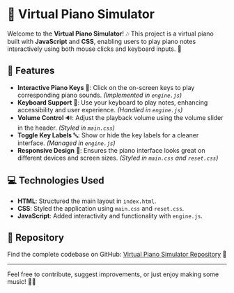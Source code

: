 
# 🎹 Virtual Piano Simulator

Welcome to the **Virtual Piano Simulator**! 🎶 This project is a virtual piano built with **JavaScript** and **CSS**, enabling users to play piano notes interactively using both mouse clicks and keyboard inputs. 🎵

## 🌟 Features

- **Interactive Piano Keys** 🎼: Click on the on-screen keys to play corresponding piano sounds. *(Implemented in `engine.js`)*
- **Keyboard Support** 🎹: Use your keyboard to play notes, enhancing accessibility and user experience. *(Handled in `engine.js`)*
- **Volume Control** 🔊: Adjust the playback volume using the volume slider in the header. *(Styled in `main.css`)*
- **Toggle Key Labels** 🔤: Show or hide the key labels for a cleaner interface. *(Managed in `engine.js`)*
- **Responsive Design** 📱: Ensures the piano interface looks great on different devices and screen sizes. *(Styled in `main.css` and `reset.css`)*

## 💻 Technologies Used

- **HTML**: Structured the main layout in `index.html`.
- **CSS**: Styled the application using `main.css` and `reset.css`.
- **JavaScript**: Added interactivity and functionality with `engine.js`.

## 📂 Repository

Find the complete codebase on GitHub: [Virtual Piano Simulator Repository](https://github.com/kgton12/JavaScript-Developer-Training/tree/master/Building-a-Piano-Simulator-with-JavaScript-and-CSS) 🚀

---

Feel free to contribute, suggest improvements, or just enjoy making some music! 🎹✨
